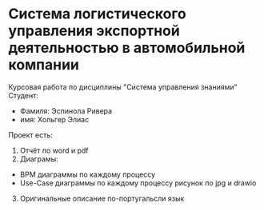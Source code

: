 # Система логистического управления экспортной деятельностью в автомобильной компании 

Курсовая работа по дисциплины "Система управления знаниями"
Студент: 
  - Фамиля: Эспинола Ривера
  - имя: Хольгер Элиас

Проект есть: 
1) Отчёт по word и pdf
2) Диаграмы:
  - BPM диаграммы по каждому процессу
  - Use-Case диаграммы по каждому процессу
рисунок по jpg и drawio
3) Оригинальные описание по-португальсли язык
